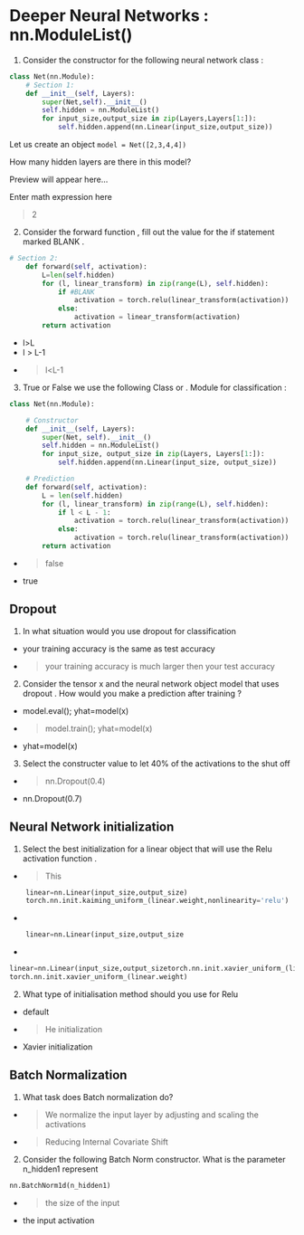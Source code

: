 # Deeper Neural Networks : nn.ModuleList()

1. Consider the constructor for the following neural network class :

```python
class Net(nn.Module):
    # Section 1:
	def __init__(self, Layers):
		super(Net,self).__init__()
		self.hidden = nn.ModuleList()
		for input_size,output_size in zip(Layers,Layers[1:]):
			self.hidden.append(nn.Linear(input_size,output_size))

```

Let us create an object ```model = Net([2,3,4,4])```

How many hidden layers are there in this model?


Preview will appear here...

Enter math expression here

>2

2. Consider the forward function ,  fill out  the value for the if statement marked BLANK .

```python
# Section 2:
	def forward(self, activation):
		L=len(self.hidden)
		for (l, linear_transform) in zip(range(L), self.hidden):
			if #BLANK
				activation = torch.relu(linear_transform(activation))
			else:
				activation = linear_transform(activation)
		return activation
```

- l>L
- l > L-1
- >l<L-1


3. True or False  we use the following Class  or . Module for classification :

```python
class Net(nn.Module):

    # Constructor
    def __init__(self, Layers):
        super(Net, self).__init__()
        self.hidden = nn.ModuleList()
        for input_size, output_size in zip(Layers, Layers[1:]):
            self.hidden.append(nn.Linear(input_size, output_size))

    # Prediction
    def forward(self, activation):
        L = len(self.hidden)
        for (l, linear_transform) in zip(range(L), self.hidden):
            if l < L - 1:
                activation = torch.relu(linear_transform(activation))
            else:
                activation = torch.relu(linear_transform(activation))
        return activation
```

- >false
- true




## Dropout

1. In what situation would you use dropout for classification

- your training accuracy is the same as test accuracy
- >your training accuracy is much larger then your test accuracy


2. Consider the tensor x and the neural network object model that uses dropout . How would you make a prediction after training ?

- model.eval(); yhat=model(x)
- >model.train(); yhat=model(x)
- yhat=model(x)


3. Select the constructer value to let 40% of the  activations to the  shut off

- >nn.Dropout(0.4)
- nn.Dropout(0.7)


## Neural Network initialization

1. Select the best initialization for a linear object that will use the Relu  activation function .

- >This
```python
    linear=nn.Linear(input_size,output_size)
    torch.nn.init.kaiming_uniform_(linear.weight,nonlinearity='relu')
```
-
```python
    linear=nn.Linear(input_size,output_size
```

-
```python
linear=nn.Linear(input_size,output_sizetorch.nn.init.xavier_uniform_(linear.weight)
torch.nn.init.xavier_uniform_(linear.weight)
```


2. What type of initialisation method should you use for Relu


- default
- >He initialization
- Xavier initialization


## Batch Normalization

1. What task does Batch normalization do?

- >We normalize the input layer by adjusting and scaling the activations
- >Reducing Internal Covariate Shift


2. Consider  the following Batch Norm constructor. What is the parameter n_hidden1 represent

```python
nn.BatchNorm1d(n_hidden1)
```

- >the size of the input
- the input activation